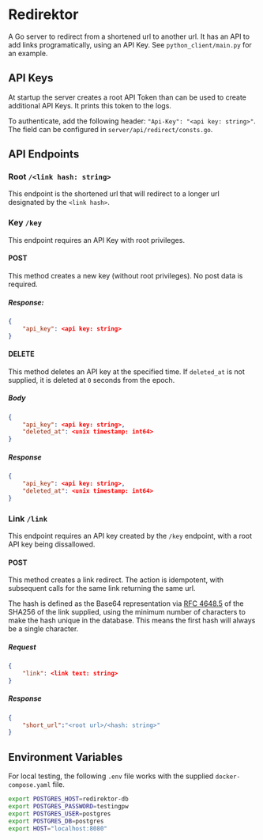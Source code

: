 # Redirektor

A Go server to redirect from a shortened url to another url. It has an API to add links programatically, using an API Key. See `python_client/main.py` for an example.

## API Keys

At startup the server creates a root API Token than can be used to create additional API Keys. It prints this token to the logs.

To authenticate, add the following header: `"Api-Key": "<api key: string>"`. The field can be configured in `server/api/redirect/consts.go`.

## API Endpoints

### Root `/<link hash: string>`

This endpoint is the shortened url that will redirect to a longer url designated by the `<link hash>`.

### Key `/key`

This endpoint requires an API Key with root privileges.

#### POST

This method creates a new key (without root privileges). No post data is required.

##### Response:
```json
{
    "api_key": <api key: string>
}
```

#### DELETE

This method deletes an API key at the specified time. If `deleted_at` is not supplied, it is deleted at `0` seconds from the epoch.

##### Body
```json
{
    "api_key": <api key: string>,
    "deleted_at": <unix timestamp: int64>
}
```

##### Response
```json
{
    "api_key": <api key: string>,
    "deleted_at": <unix timestamp: int64>
}
```


### Link `/link`

This endpoint requires an API key created by the `/key` endpoint, with a root API key being dissallowed.

#### POST

This method creates a link redirect. The action is idempotent, with subsequent calls for the same link returning the same url. 

The hash is defined as the Base64 representation via [RFC 4648.5](https://en.wikipedia.org/wiki/Base64#Variants_summary_table) of the SHA256 of the link supplied, using the minimum number of characters to make the hash unique in the database. This means the first hash will always be a single character.

##### Request
```json
{
    "link": <link text: string>
}
```

##### Response
```json
{
    "short_url":"<root url>/<hash: string>"
}
```

## Environment Variables

For local testing, the following `.env` file works with the supplied `docker-compose.yaml` file.
```bash
export POSTGRES_HOST=redirektor-db
export POSTGRES_PASSWORD=testingpw
export POSTGRES_USER=postgres
export POSTGRES_DB=postgres
export HOST="localhost:8080"
```
